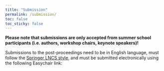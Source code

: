 ```yaml
---
title: "Submission"
permalink: /submission/
toc: false
toc_sticky: false
---
```


**Please note that submissions are only accepted from summer school participants (i.e. authors, workshop chairs, keynote speakers)!**

Submissions to the post-proceedings need to be in English language, must follow the [Springer LNCS style](https://www.springer.com/gp/computer-science/lncs/conference-proceedings-guidelines), and must be submitted electronically using the following Easychair link:
<!--
[https://easychair.org/my/conference?conf=ifipsc2023](https://easychair.org/my/conference?conf=ifipsc2023)
-->
